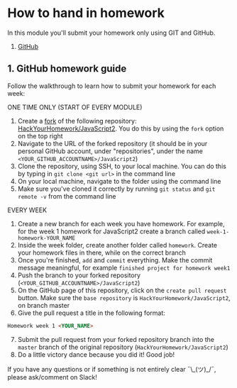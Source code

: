 # How to hand in homework

In this module you'll submit your homework only using GIT and GitHub.

1. [GitHub](https://www.github.com/HackYourHomework/JavaScript2)

## 1. GitHub homework guide

Follow the walkthrough to learn how to submit your homework for each week:

ONE TIME ONLY (START OF EVERY MODULE)

1. Create a [fork](https://help.github.com/en/articles/fork-a-repo) of the following repository: [HackYourHomework/JavaScript2](https://www.github.com/hackyourhomework/javascript2). You do this by using the `fork` option on the top right
2. Navigate to the URL of the forked repository (it should be in your personal GitHub account, under "repositories", under the name `<YOUR_GITHUB_ACCOUNTNAME>/JavaScript2`)
3. Clone the repository, using SSH, to your local machine. You can do this by typing in `git clone <git url>` in the command line
4. On your local machine, navigate to the folder using the command line
5. Make sure you've cloned it correctly by running `git status` and `git remote -v` from the command line

EVERY WEEK

1. Create a new branch for each week you have homework. For example, for the week 1 homework for JavaScript2 create a branch called `week-1-homework-YOUR_NAME`
2. Inside the week folder, create another folder called `homework`. Create your homework files in there, while on the correct branch
3. Once you're finished, `add` and `commit` everything. Make the commit message meaningful, for example `finished project for homework week1`
4. Push the branch to your forked repository (`<YOUR_GITHUB_ACCOUNTNAME>/JavaScript2`)
5. On the GitHub page of this repository, click on the `create pull request` button. Make sure the `base repository` is `HackYourHomework/JavaScript2`, on branch master
6. Give the pull request a title in the following format:

```markdown
Homework week 1 <YOUR_NAME>
```

7. Submit the pull request from your forked repository branch into the `master` branch of the original repository (`HackYourHomework/JavaScript2`)
8. Do a little victory dance because you did it! Good job!

If you have any questions or if something is not entirely clear ¯\\\_(ツ)\_/¯, please ask/comment on Slack!
